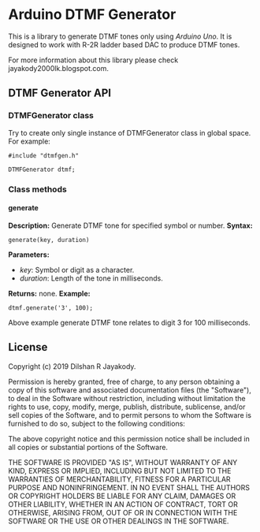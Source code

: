 # Arduino DTMF Generator
 
This is a library to generate DTMF tones only using *Arduino Uno*. It is designed to work with R-2R ladder based DAC to produce DTMF tones.
 
For more information about this library please check jayakody2000lk.blogspot.com.

## DTMF Generator API

### DTMFGenerator class
Try to create only single instance of DTMFGenerator class in global space. For example:

    #include "dtmfgen.h"
    
    DTMFGenerator dtmf;
    
### Class methods

#### generate
**Description:** Generate DTMF tone for specified symbol or number.
**Syntax:**

    generate(key, duration)
**Parameters:**

 - *key*: Symbol or digit as a character. 
 - *duration*: Length of the tone in milliseconds.

**Returns:** none.
**Example:**

    dtmf.generate('3', 100);

Above example generate DTMF tone relates to digit 3 for 100 milliseconds.

## License

Copyright (c) 2019 Dilshan R Jayakody.

Permission is hereby granted, free of charge, to any person obtaining a copy of this software and associated documentation files (the "Software"), to deal in the Software without restriction, including without limitation the rights to use, copy, modify, merge, publish, distribute, sublicense, and/or sell copies of the Software, and to permit persons to whom the Software is furnished to do so, subject to the following conditions:

The above copyright notice and this permission notice shall be included in all copies or substantial portions of the Software.

THE SOFTWARE IS PROVIDED "AS IS", WITHOUT WARRANTY OF ANY KIND, EXPRESS OR IMPLIED, INCLUDING BUT NOT LIMITED TO THE WARRANTIES OF MERCHANTABILITY, FITNESS FOR A PARTICULAR PURPOSE AND NONINFRINGEMENT. IN NO EVENT SHALL THE AUTHORS OR COPYRIGHT HOLDERS BE LIABLE FOR ANY CLAIM, DAMAGES OR OTHER LIABILITY, WHETHER IN AN ACTION OF CONTRACT, TORT OR OTHERWISE, ARISING FROM, OUT OF OR IN CONNECTION WITH THE SOFTWARE OR THE USE OR OTHER DEALINGS IN THE SOFTWARE.
